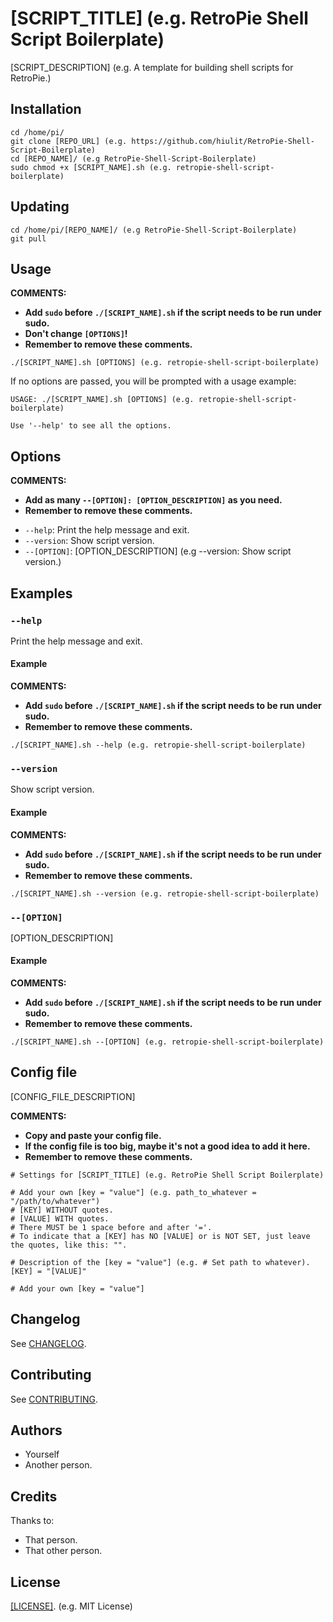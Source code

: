 # [SCRIPT_TITLE] (e.g. RetroPie Shell Script Boilerplate)

[SCRIPT_DESCRIPTION] (e.g. A template for building shell scripts for RetroPie.)

## Installation

```
cd /home/pi/
git clone [REPO_URL] (e.g. https://github.com/hiulit/RetroPie-Shell-Script-Boilerplate)
cd [REPO_NAME]/ (e.g RetroPie-Shell-Script-Boilerplate)
sudo chmod +x [SCRIPT_NAME].sh (e.g. retropie-shell-script-boilerplate)
```

## Updating

```
cd /home/pi/[REPO_NAME]/ (e.g RetroPie-Shell-Script-Boilerplate)
git pull
```

## Usage

**COMMENTS:**
- **Add `sudo` before `./[SCRIPT_NAME].sh` if the script needs to be run under sudo.**
- **Don't change `[OPTIONS]`!**
- **Remember to remove these comments.**

```
./[SCRIPT_NAME].sh [OPTIONS] (e.g. retropie-shell-script-boilerplate) 
```

If no options are passed, you will be prompted with a usage example:

```
USAGE: ./[SCRIPT_NAME].sh [OPTIONS] (e.g. retropie-shell-script-boilerplate)

Use '--help' to see all the options.
```

## Options

**COMMENTS:**
- **Add as many `--[OPTION]: [OPTION_DESCRIPTION]` as you need.**
- **Remember to remove these comments.**

* `--help`: Print the help message and exit.
* `--version`: Show script version.
* `--[OPTION]`: [OPTION_DESCRIPTION] (e.g --version: Show script version.)

## Examples

### `--help`

Print the help message and exit.

#### Example

**COMMENTS:**
- **Add `sudo` before `./[SCRIPT_NAME].sh` if the script needs to be run under sudo.**
- **Remember to remove these comments.**

`./[SCRIPT_NAME].sh --help (e.g. retropie-shell-script-boilerplate)`

### `--version`

Show script version.

#### Example

**COMMENTS:**
- **Add `sudo` before `./[SCRIPT_NAME].sh` if the script needs to be run under sudo.**
- **Remember to remove these comments.**

`./[SCRIPT_NAME].sh --version (e.g. retropie-shell-script-boilerplate)`

### `--[OPTION]`

[OPTION_DESCRIPTION]

#### Example

**COMMENTS:**
- **Add `sudo` before `./[SCRIPT_NAME].sh` if the script needs to be run under sudo.**
- **Remember to remove these comments.**

`./[SCRIPT_NAME].sh --[OPTION] (e.g. retropie-shell-script-boilerplate)`

## Config file

[CONFIG_FILE_DESCRIPTION]

**COMMENTS:**
- **Copy and paste your config file.**
- **If the config file is too big, maybe it's not a good idea to add it here.**
- **Remember to remove these comments.**

```
# Settings for [SCRIPT_TITLE] (e.g. RetroPie Shell Script Boilerplate)

# Add your own [key = "value"] (e.g. path_to_whatever = "/path/to/whatever")
# [KEY] WITHOUT quotes.
# [VALUE] WITH quotes.
# There MUST be 1 space before and after '='.
# To indicate that a [KEY] has NO [VALUE] or is NOT SET, just leave the quotes, like this: "".

# Description of the [key = "value"] (e.g. # Set path to whatever).
[KEY] = "[VALUE]"

# Add your own [key = "value"]
```

## Changelog

See [CHANGELOG](/CHANGELOG.md).

## Contributing

See [CONTRIBUTING](/CONTRIBUTING.md).

## Authors

* Yourself
* Another person.

## Credits

Thanks to:

* That person.
* That other person.

## License

[[LICENSE]](/LICENSE). (e.g. MIT License)
